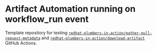 # Artifact Automation running on workflow_run event

Template repository for testing [`redhat-plumbers-in-action/gather-pull-request-metadata`](https://github.com/redhat-plumbers-in-action/gather-pull-request-metadata) and [`redhat-plumbers-in-action/download-artifact`](https://github.com/redhat-plumbers-in-action/download-artifact) GitHub Actions.
